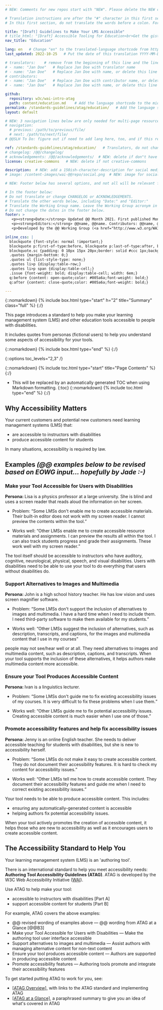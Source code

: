 ```yaml
---
# NEW: Comments for new repos start with "NEW". Please delete the NEW comments. Leave the other comments for translators. Also, search for @@s to replace. For multi-page resources and other frontmatter info, see: https://wai-website-theme.netlify.app/writing/frontmatter/

# Translation instructions are after the "#" character in this first section. They are comments that do not show up in the web page. You do not need to translate the instructions after #.
# In this first section, do not translate the words before a colon. For example, do not translate "title:". Do translate the text after "title:".

title: "[Draft] Guidelines to Make Your LMS Accessible"
# title_html: "[Draft] Accessible Tooling for Education<br>Get the gist of what your tool needs to support accessible education"
nav_title: "Education"

lang: en   # Change "en" to the translated-language shortcode from https://www.iana.org/assignments/language-subtag-registry/language-subtag-registry
last_updated: 2022-10-25   # Put the date of this translation YYYY-MM-DD (with month in the middle)

# translators:    # remove from the beginning of this line and the lines below: "# " (the hash sign and the space)
# - name: "Jan Doe"   # Replace Jan Doe with translator name
# - name: "Jan Doe"   # Replace Jan Doe with name, or delete this line if not multiple translators
# contributors:
# - name: "Jan Doe"   # Replace Jan Doe with contributor name, or delete this line if none
# - name: "Jan Doe"   # Replace Jan Doe with name, or delete this line if not multiple contributors

github:
  repository: w3c/wai-intro-atag
  path: content/education.md    # Add the language shortcode to the middle of the filename, for example: content/index.fr.md
permalink: /standards-guidelines/atag/education/   # Add the language shortcode to the end, with no slash at end, for example: /link/to/page/fr
layout: default

# NEW: 3 navigation lines below are only needed for multi-page resources where you have previous and next at the bottom. If so, un-comment them; otherwise delete these lines.
# navigation:
  # previous: /path/to/previous/file/
  # next: /path/to/next/file/
# @@SLH To Do: figure out if need to add lang here, too, and if this replaces "order" from older resources?

ref: /standards-guidelines/atag/education/   # Translators, do not change this
# changelog: /@@/changelog/ 
# acknowledgements: /@@/acknowledgements/  # NEW: delete if don"t have a separate acknowledgements page. And delete it in the footer below.
license: creative-commons   # NEW: delete if not creative-commons

description:  # NEW: add a 150ish-character-description for social media   # translate the description
# image: /content-images/wai-@@repo/social.png  # NEW: image for social media

# NEW: Footer below has several options, and not all will be relevant for specific pages. (Ask Shawn if questions.)

# In the footer below:
# Do not translate or change CHANGELOG or ACKNOWLEDGEMENTS.
# Translate the other words below, including "Date:" and "Editor:"
# Translate the Working Group name. Leave the Working Group acronym in English.
# Do not change the dates in the footer below.
footer: >
   <p><strong>Date:</strong> Updated @@ Month 2021. First published Month 20@@. CHANGELOG.</p>
   <p><strong>Editors:</strong> @@name, @@name. Contributors: @@name, @@name, and <a href="https://www.w3.org/groups/wg/@@wg/participants">participants of the @@WG</a>. ACKNOWLEDGEMENTS lists contributors and credits.</p>
   <p>Developed by the @@ Working Group (<a href="http://www.w3.org/WAI/@@/">@@WG</a>). Developed as part of the <a href="https://www.w3.org/WAI/@@/">WAI-@@ project</a>, @@co-funded by the European Commission.</p>

inline_css: |
  blockquote {font-style: normal !important;}
  blockquote p:first-of-type:before, blockquote p:last-of-type:after, blockquote dl:last-of-type:after {content: '' !important;margin-left: 0 !important;}
  blockquote.sc {padding: 0 10px 15px 20px;border: solid #ccc 1px;background: #f0f0f0;color: #000; margin: 0;}
  .quotes {margin-bottom: 0;}
  .quotes ul {list-style-type: none;}
  .quotes li>p {display:table-row;}
  .quotes li>p span {display:table-cell;}
  .issue {font-weight: bold; display:table-cell; width: 6em;}
  q:before {content: open-quote;color: #005a6a;font-weight: bold;}
  q:after {content: close-quote;color: #005a6a;font-weight: bold;}

---
```


{::nomarkdown}
{% include box.html type="start" h="2" title="Summary" class="full" %}
{:/}

This page introduces a standard to help you make your learning management system (LMS) and other education  tools accessible to people with disabilities.

It includes quotes from personas (fictional users) to help you understand some aspects of accessibility for your tools.

{::nomarkdown}
{% include box.html type="end" %}
{:/}

{::options toc_levels="2,3" /}

{::nomarkdown}
{% include toc.html type="start" title="Page Contents" %}
{:/}

- This will be replaced by an automatically generated TOC when using Markdown formatting.
{:toc}
{::nomarkdown}
{% include toc.html type="end" %}
{:/}

## Why Accessibility Matters

Your current customers and potential new customers need learning management systems (LMS) that:

* are accessible to instructors with disabilities
* produce accessible content for students

In many situations, accessibility is required by law.

## Examples _(@@ examples below to be revised based on EOWG input... hopefully by Jade :-)_

### Make your Tool Accessible for Users with Disabilities

<p class="persona"><strong>Persona: </strong>Lisa is a physics professor at a large university. She is blind and uses a screen reader that reads aloud the information on her screen.</p>
<div class="quotes">
  <ul>
    <li>
      <p><span class="issue">Problem: </span><span><q>Some LMSs don't enable me to create accessible materials. Their built-in editor does not work with my screen reader. I cannot preview the contents within the tool.</q></span></p>
    </li>
    <li>
      <p><span class="issue">Works well: </span><span><q>Other LMSs enable me to create accessible resource materials and assignments. I can preview the results all within the tool. I can also track students progress and grade their assignments. These work well with my screen reader.</q></span></p>
    </li>
  </ul>
</div>

The tool itself should be accessible to instructors who have auditory, cognitive, neurological, physical, speech, and visual disabilities. Users with disabilities need to be able to use your tool to do everything that users without disabilities do.

### Support Alternatives to Images and Multimedia

<p class="persona"><strong>Persona: </strong>John is a high school history teacher. He has low vision and uses screen magnifier software.</p>
<div class="quotes">
  <ul>
    <li>
      <p><span class="issue">Problem: </span><span><q>Some LMSs don't support the inclusion of alternatives to images and multimedia. I have a hard time when I need to include them. I need third-party software to make them available for my students.</q></span></p>
    </li>
    <li>
      <p><span class="issue">Works well: </span><span><q>Other LMSs suggest the inclusion of alternatives, such as description, transcripts, and captions, for the images and multimedia content that I use in my courses</q></span></p>
    </li>
  </ul>
</div>

people may not see/hear well or at all. They need alternatives to images and multimedia content, such as description, captions, and transcripts. When your tool supports the inclusion of these alternatives, it helps authors make multimedia content more accessible.

### Ensure your Tool Produces Accessible Content

<p class="persona"><strong>Persona: </strong>Ivan is a linguistics lecturer.</p>
<div class="quotes">
  <ul>
    <li>
      <p><span class="issue">Problem: </span><span><q>Some LMSs don't guide me to fix existing accessibility issues of my courses. It is very difficult to fix these problems when I use them.</q></span></p>
    </li>
    <li>
      <p><span class="issue">Works well: </span><span><q>Other LMSs guide me to fix potential accessibility issues. Creating accessible content is much easier when I use one of those.</q></span></p>
    </li>
  </ul>
</div>

### Promote accessibility features and help fix accessibility issues

<p class="persona"><strong>Persona: </strong>Jenny is an online English teacher. She needs to deliver accessible teaching for students with disabilities, but she is new to accessibility herself.</p>
<div class="quotes">
  <ul>
    <li>
      <p><span class="issue">Problem: </span><span><q>Some LMSs do not make it easy to create accessible content. They do not document their accessibility features. It is hard to check my content for accessibility issues.</q></span></p>
    </li>
    <li>
      <p><span class="issue">Works well: </span><span><q>Other LMSs tell me how to create accessible content. They document their accessibility features and guide me when I need to correct existing accessibility issues.</q></span></p>
    </li>
  </ul>
</div>

Your tool needs to be able to produce accessible content. This includes:

* ensuring any automatically-generated content is accessible
* helping authors fix potential accessibility issues.

When your tool actively promotes the creation of accessible content, it helps those who are new to accessibility as well as it encourages users  to create accessible content.

## The Accessibility Standard to Help You

Your learning management system (LMS) is an 'authoring tool'.

There is an international standard to help you meet accessibility needs: **Authoring Tool Accessibility Guidelines (ATAG)**. ATAG is developed by the W3C Web Accessibility Initiative ([WAI](/WAI/)).

Use ATAG to help make your tool:
* accessible to instructors with disabilities [Part A]
* support accessible content for students [Part B]

For example, ATAG covers the above examples:
* @@ revised wording of examples above &mdash; @@ wording from ATAG at a Glance [@@B3]
* Make your Tool Accessible for Users with Disabilities &mdash; Make the authoring tool user interface accessible
* Support alternatives to images and multimedia &mdash; Assist authors with managing alternative content for non-text content
* Ensure your tool produces accessible content &mdash; Authors are supported in producing accessible content
* Promote accessibility features &mdash; Authoring tools promote and integrate their accessibility features

To get started putting ATAG to work for you, see:
* [[ATAG Overview]](/standards-guidelines/atag/), with links to the ATAG standard and implementing ATAG
* [[ATAG at a Glance]](/standards-guidelines/atag/glance/), a paraphrased summary to give you an idea of what's covered in ATAG


